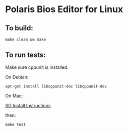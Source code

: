 # Polaris Bios Editor for Linux

## To build:

`make clean && make `

## To run tests:

Make sure cppunit is installed.

On Debian:

`apt-get install libcppunit-doc libcppunit-dev`

On Mac:

[SO Install Instructions](https://stackoverflow.com/a/14472572/512965)

then:

`make test`
